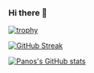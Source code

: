 ### Hi there 👋

<!--
**PanosAntonatos-ACog/PanosAntonatos-ACog** is a ✨ _special_ ✨ repository because its `README.md` (this file) appears on your GitHub profile.
Here are some ideas to get you started:

- 🔭 I’m currently working on ...
- 🌱 I’m currently learning ...
- 👯 I’m looking to collaborate on ...
- 🤔 I’m looking for help with ...
- 💬 Ask me about ...
- 📫 How to reach me: ...
- 😄 Pronouns: ...
- ⚡ Fun fact: ...
-->

[![trophy](https://github-profile-trophy.vercel.app/?username=PanosAntonatos-ACog&theme=onedark)](https://github.com/ryo-ma/github-profile-trophy)

[![GitHub Streak](https://streak-stats.demolab.com/?user=PanosAntonatos-ACog)](https://git.io/streak-stats)

[![Panos's GitHub stats](https://github-readme-stats.vercel.app/api?username=PanosAntonatos-ACog&show_icons=true&theme=radical)](https://github.com/PanosAntonatos-ACog/github-readme-stats)
